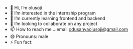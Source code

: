 - 👋 Hi, I’m olusoji 
- 👀 I’m interested in the internship program 
- 🌱 I’m currently learning frontend and backend
- 💞️ I’m looking to collaborate on any project
- 📫 How to reach me ...email odusanyaolusoji@gmail.com
- 😄 Pronouns: male 
- ⚡ Fun fact: 

<!---
Essjay0/Essjay0 is a ✨ special ✨ repository because its `README.md` (this file) appears on your GitHub profile.
You can click the Preview link to take a look at your changes.
--->
